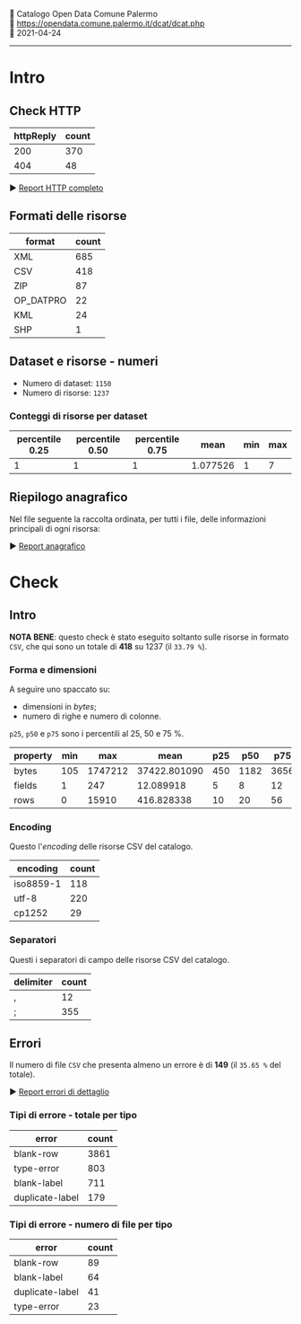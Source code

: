 🏢 Catalogo Open Data Comune Palermo<br>
🔗 https://opendata.comune.palermo.it/dcat/dcat.php<br>
📅 2021-04-24

---

# Intro

## Check HTTP

| httpReply | count |
| --- | --- |
| 200 | 370 |
| 404 | 48 |

▶ [Report HTTP completo](./HTTPreport.csv)


## Formati delle risorse

| format | count |
| --- | --- |
| XML | 685 |
| CSV | 418 |
| ZIP | 87 |
| OP_DATPRO | 22 |
| KML | 24 |
| SHP | 1 |

## Dataset e risorse - numeri

- Numero di dataset: `1150`
- Numero di risorse: `1237`

### Conteggi di risorse per dataset

| percentile 0.25 | percentile 0.50 | percentile 0.75 | mean | min | max |
| --- | --- | --- | --- | --- | --- |
| 1 | 1 | 1 | 1.077526 | 1 | 7 |

## Riepilogo anagrafico

Nel file seguente la raccolta ordinata, per tutti i file, delle informazioni principali di ogni risorsa:

▶ [Report anagrafico](./anagrafica.csv)


# Check

## Intro

**NOTA BENE**: questo check è stato eseguito soltanto sulle risorse in formato `CSV`,
che qui sono un totale di **418** su 1237 (il `33.79 %`).

### Forma e dimensioni

A seguire uno spaccato su:

- dimensioni in *bytes*;
- numero di righe e numero di colonne.

`p25`, `p50` e `p75` sono i percentili al 25, 50 e 75 %.

| property | min | max | mean | p25 | p50 | p75 |
| --- | --- | --- | --- | --- | --- | --- |
| bytes | 105 | 1747212 | 37422.801090 | 450 | 1182 | 3656 |
| fields | 1 | 247 | 12.089918 | 5 | 8 | 12 |
| rows | 0 | 15910 | 416.828338 | 10 | 20 | 56 |

### Encoding

Questo l'*encoding* delle risorse CSV del catalogo.

| encoding | count |
| --- | --- |
| iso8859-1 | 118 |
| utf-8 | 220 |
| cp1252 | 29 |

### Separatori

Questi i separatori di campo delle risorse CSV del catalogo.

| delimiter | count |
| --- | --- |
| , | 12 |
| ; | 355 |

## Errori

Il numero di file `CSV` che presenta almeno un errore è di **149** (il `35.65 %` del totale).

▶ [Report errori di dettaglio](./errorsReport.csv)

### Tipi di errore - totale per tipo

| error | count |
| --- | --- |
| blank-row | 3861 |
| type-error | 803 |
| blank-label | 711 |
| duplicate-label | 179 |

### Tipi di errore - numero di file per tipo

| error | count |
| --- | --- |
| blank-row | 89 |
| blank-label | 64 |
| duplicate-label | 41 |
| type-error | 23 |
